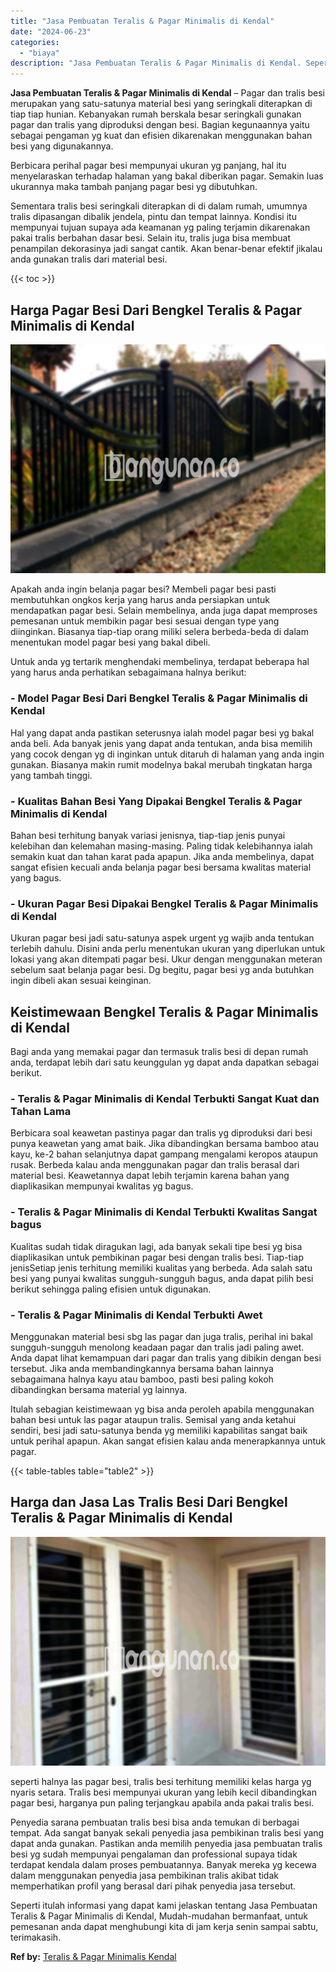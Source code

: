```yaml
---
title: "Jasa Pembuatan Teralis & Pagar Minimalis di Kendal"
date: "2024-06-23"
categories: 
  - "biaya"
description: "Jasa Pembuatan Teralis & Pagar Minimalis di Kendal. Seperti itulah informasi yang dapat kami jelaskan tentang Jasa Pembuatan Teralis & Pagar Minimalis di Ken..."
---
```


**Jasa Pembuatan Teralis & Pagar Minimalis di Kendal** – Pagar dan tralis besi merupakan yang satu-satunya material besi yang seringkali diterapkan di tiap tiap hunian. Kebanyakan rumah berskala besar seringkali gunakan pagar dan tralis yang diproduksi dengan besi. Bagian kegunaannya yaitu sebagai pengaman yg kuat dan efisien dikarenakan menggunakan bahan besi yang digunakannya.

Berbicara perihal pagar besi mempunyai ukuran yg panjang, hal itu menyelaraskan terhadap halaman yang bakal diberikan pagar. Semakin luas ukurannya maka tambah panjang pagar besi yg dibutuhkan.

Sementara tralis besi seringkali diterapkan di di dalam rumah, umumnya tralis dipasangan dibalik jendela, pintu dan tempat lainnya. Kondisi itu mempunyai tujuan supaya ada keamanan yg paling terjamin dikarenakan pakai tralis berbahan dasar besi. Selain itu, tralis juga bisa membuat penampilan dekorasinya jadi sangat cantik. Akan benar-benar efektif jikalau anda gunakan tralis dari material besi.

{{< toc >}}

## Harga Pagar Besi Dari Bengkel Teralis & Pagar Minimalis di Kendal

![Jasa Pembuatan Teralis & Pagar Minimalis di Kendal](/images/pagar-minimalis-murah-52.png)

Apakah anda ingin belanja pagar besi? Membeli pagar besi pasti membutuhkan ongkos kerja yang harus anda persiapkan untuk mendapatkan pagar besi. Selain membelinya, anda juga dapat memproses pemesanan untuk membikin pagar besi sesuai dengan type yang diinginkan. Biasanya tiap-tiap orang miliki selera berbeda-beda di dalam menentukan model pagar besi yang bakal dibeli.

Untuk anda yg tertarik menghendaki membelinya, terdapat beberapa hal yang harus anda perhatikan sebagaimana halnya berikut:
### \- Model Pagar Besi Dari Bengkel Teralis & Pagar Minimalis di Kendal

Hal yang dapat anda pastikan seterusnya ialah model pagar besi yg bakal anda beli. Ada banyak jenis yang dapat anda tentukan, anda bisa memilih yang cocok dengan yg di inginkan untuk ditaruh di halaman yang anda ingin gunakan. Biasanya makin rumit modelnya bakal merubah tingkatan harga yang tambah tinggi.

### \- Kualitas Bahan Besi Yang Dipakai Bengkel Teralis & Pagar Minimalis di Kendal

Bahan besi terhitung banyak variasi jenisnya, tiap-tiap jenis punyai kelebihan dan kelemahan masing-masing. Paling tidak kelebihannya ialah semakin kuat dan tahan karat pada apapun. Jika anda membelinya, dapat sangat efisien kecuali anda belanja pagar besi bersama kwalitas material yang bagus.

### \- Ukuran Pagar Besi Dipakai Bengkel Teralis & Pagar Minimalis di Kendal

Ukuran pagar besi jadi satu-satunya aspek urgent yg wajib anda tentukan terlebih dahulu. Disini anda perlu menentukan ukuran yang diperlukan untuk lokasi yang akan ditempati pagar besi. Ukur dengan menggunakan meteran sebelum saat belanja pagar besi. Dg begitu, pagar besi yg anda butuhkan ingin dibeli akan sesuai keinginan.

## Keistimewaan Bengkel Teralis & Pagar Minimalis di Kendal

Bagi anda yang memakai pagar dan termasuk tralis besi di depan rumah anda, terdapat lebih dari satu keunggulan yg dapat anda dapatkan sebagai berikut.

### \- Teralis & Pagar Minimalis di Kendal Terbukti Sangat Kuat dan Tahan Lama

Berbicara soal keawetan pastinya pagar dan tralis yg diproduksi dari besi punya keawetan yang amat baik. Jika dibandingkan bersama bamboo atau kayu, ke-2 bahan selanjutnya dapat gampang mengalami keropos ataupun rusak. Berbeda kalau anda menggunakan pagar dan tralis berasal dari material besi. Keawetannya dapat lebih terjamin karena bahan yang diaplikasikan mempunyai kwalitas yg bagus.

### \- Teralis & Pagar Minimalis di Kendal Terbukti Kwalitas Sangat bagus

Kualitas sudah tidak diragukan lagi, ada banyak sekali tipe besi yg bisa diaplikasikan untuk pembikinan pagar besi dengan tralis besi. Tiap-tiap jenisSetiap jenis terhitung memiliki kualitas yang berbeda. Ada salah satu besi yang punyai kwalitas sungguh-sungguh bagus, anda dapat pilih besi berikut sehingga paling efisien untuk digunakan.

### \- Teralis & Pagar Minimalis di Kendal Terbukti Awet

Menggunakan material besi sbg las pagar dan juga tralis, perihal ini bakal sungguh-sungguh menolong keadaan pagar dan tralis jadi paling awet. Anda dapat lihat kemampuan dari pagar dan tralis yang dibikin dengan besi tersebut. Jika anda membandingkannya bersama bahan lainnya sebagaimana halnya kayu atau bamboo, pasti besi paling kokoh dibandingkan bersama material yg lainnya.

Itulah sebagian keistimewaan yg bisa anda peroleh apabila menggunakan bahan besi untuk las pagar ataupun tralis. Semisal yang anda ketahui sendiri, besi jadi satu-satunya benda yg memiliki kapabilitas sangat baik untuk perihal apapun. Akan sangat efisien kalau anda menerapkannya untuk pagar.

{{< table-tables table="table2" >}}

## Harga dan Jasa Las Tralis Besi Dari Bengkel Teralis & Pagar Minimalis di Kendal

![Jasa Pembuatan Teralis & Pagar Minimalis di Kendal](/images/teralis-minimalis-murah-16.png)

seperti halnya las pagar besi, tralis besi terhitung memiliki kelas harga yg nyaris setara. Tralis besi mempunyai ukuran yang lebih kecil dibandingkan pagar besi, harganya pun paling terjangkau apabila anda pakai tralis besi.

Penyedia sarana pembuatan tralis besi bisa anda temukan di berbagai tempat. Ada sangat banyak sekali penyedia jasa pembikinan tralis besi yang dapat anda gunakan. Pastikan anda memilih penyedia jasa pembuatan tralis besi yg sudah mempunyai pengalaman dan professional supaya tidak terdapat kendala dalam proses pembuatannya. Banyak mereka yg kecewa dalam menggunakan penyedia jasa pembikinan tralis akibat tidak memperhatikan profil yang berasal dari pihak penyedia jasa tersebut.

Seperti itulah informasi yang dapat kami jelaskan tentang Jasa Pembuatan Teralis & Pagar Minimalis di Kendal, Mudah-mudahan bermanfaat, untuk pemesanan anda dapat menghubungi kita di jam kerja senin sampai sabtu, terimakasih.

**Ref by:** [Teralis & Pagar Minimalis Kendal](https://id.wikipedia.org/wiki/Teralis)
